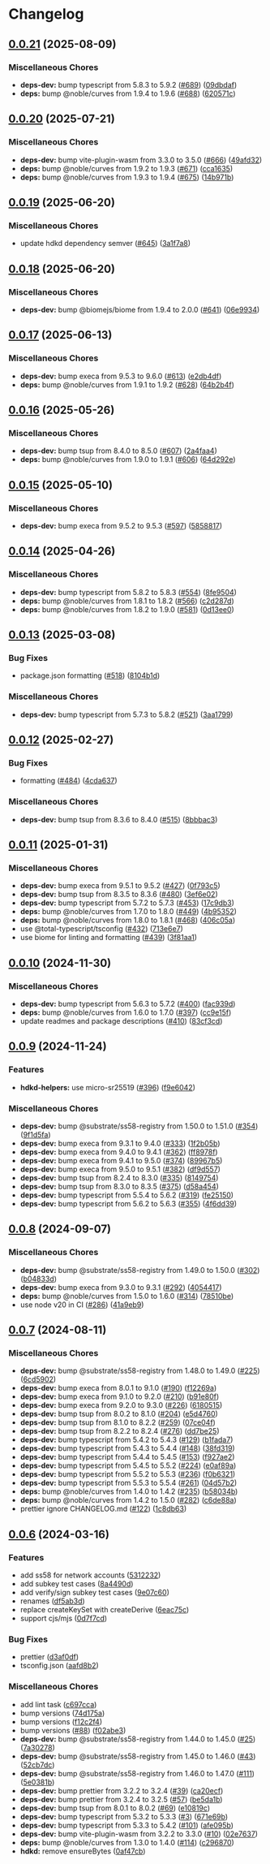 # Changelog

## [0.0.21](https://github.com/polkadot-labs/hdkd/compare/hdkd-v0.0.20...hdkd-v0.0.21) (2025-08-09)


### Miscellaneous Chores

* **deps-dev:** bump typescript from 5.8.3 to 5.9.2 ([#689](https://github.com/polkadot-labs/hdkd/issues/689)) ([09dbdaf](https://github.com/polkadot-labs/hdkd/commit/09dbdaf2b01daf7322541a1667715736495332e9))
* **deps:** bump @noble/curves from 1.9.4 to 1.9.6 ([#688](https://github.com/polkadot-labs/hdkd/issues/688)) ([620571c](https://github.com/polkadot-labs/hdkd/commit/620571c2e930e4cd23c3d042c7bcbcfa5af43f36))

## [0.0.20](https://github.com/polkadot-labs/hdkd/compare/hdkd-v0.0.19...hdkd-v0.0.20) (2025-07-21)


### Miscellaneous Chores

* **deps-dev:** bump vite-plugin-wasm from 3.3.0 to 3.5.0 ([#666](https://github.com/polkadot-labs/hdkd/issues/666)) ([49afd32](https://github.com/polkadot-labs/hdkd/commit/49afd3267c655d7a360b20a6092cd572f67bb090))
* **deps:** bump @noble/curves from 1.9.2 to 1.9.3 ([#671](https://github.com/polkadot-labs/hdkd/issues/671)) ([cca1635](https://github.com/polkadot-labs/hdkd/commit/cca1635135217031c9d5e549f788edb4787dc4f0))
* **deps:** bump @noble/curves from 1.9.3 to 1.9.4 ([#675](https://github.com/polkadot-labs/hdkd/issues/675)) ([14b971b](https://github.com/polkadot-labs/hdkd/commit/14b971bfb33958f4cbb1319fa5b824579cdcb7ee))

## [0.0.19](https://github.com/polkadot-labs/hdkd/compare/hdkd-v0.0.18...hdkd-v0.0.19) (2025-06-20)


### Miscellaneous Chores

* update hdkd dependency semver ([#645](https://github.com/polkadot-labs/hdkd/issues/645)) ([3a1f7a8](https://github.com/polkadot-labs/hdkd/commit/3a1f7a8d54d3ab858910a8b065493701fd979b47))

## [0.0.18](https://github.com/polkadot-labs/hdkd/compare/hdkd-v0.0.17...hdkd-v0.0.18) (2025-06-20)


### Miscellaneous Chores

* **deps-dev:** bump @biomejs/biome from 1.9.4 to 2.0.0 ([#641](https://github.com/polkadot-labs/hdkd/issues/641)) ([06e9934](https://github.com/polkadot-labs/hdkd/commit/06e993414b1b6fe85f4db312a57e896c71c6ef52))

## [0.0.17](https://github.com/polkadot-labs/hdkd/compare/hdkd-v0.0.16...hdkd-v0.0.17) (2025-06-13)


### Miscellaneous Chores

* **deps-dev:** bump execa from 9.5.3 to 9.6.0 ([#613](https://github.com/polkadot-labs/hdkd/issues/613)) ([e2db4df](https://github.com/polkadot-labs/hdkd/commit/e2db4df29f9572869f016639a4b64ad08371c5a8))
* **deps:** bump @noble/curves from 1.9.1 to 1.9.2 ([#628](https://github.com/polkadot-labs/hdkd/issues/628)) ([64b2b4f](https://github.com/polkadot-labs/hdkd/commit/64b2b4fb7747a64cec904ba39a9a5b4af7f3282e))

## [0.0.16](https://github.com/polkadot-labs/hdkd/compare/hdkd-v0.0.15...hdkd-v0.0.16) (2025-05-26)


### Miscellaneous Chores

* **deps-dev:** bump tsup from 8.4.0 to 8.5.0 ([#607](https://github.com/polkadot-labs/hdkd/issues/607)) ([2a4faa4](https://github.com/polkadot-labs/hdkd/commit/2a4faa4a1f30c11c046b34524e4d4ef2e4daef71))
* **deps:** bump @noble/curves from 1.9.0 to 1.9.1 ([#606](https://github.com/polkadot-labs/hdkd/issues/606)) ([64d292e](https://github.com/polkadot-labs/hdkd/commit/64d292eca0ea3149fb79ef67e9ab2b0e7c07d9f6))

## [0.0.15](https://github.com/polkadot-labs/hdkd/compare/hdkd-v0.0.14...hdkd-v0.0.15) (2025-05-10)


### Miscellaneous Chores

* **deps-dev:** bump execa from 9.5.2 to 9.5.3 ([#597](https://github.com/polkadot-labs/hdkd/issues/597)) ([5858817](https://github.com/polkadot-labs/hdkd/commit/58588178c395ece82beebd7c5591e12ef8163d03))

## [0.0.14](https://github.com/polkadot-labs/hdkd/compare/hdkd-v0.0.13...hdkd-v0.0.14) (2025-04-26)


### Miscellaneous Chores

* **deps-dev:** bump typescript from 5.8.2 to 5.8.3 ([#554](https://github.com/polkadot-labs/hdkd/issues/554)) ([8fe9504](https://github.com/polkadot-labs/hdkd/commit/8fe9504ba4e12ec91ae7bdd1b9116bb87c250ece))
* **deps:** bump @noble/curves from 1.8.1 to 1.8.2 ([#566](https://github.com/polkadot-labs/hdkd/issues/566)) ([c2d287d](https://github.com/polkadot-labs/hdkd/commit/c2d287deeb8fc570ff5af00a5305e39efb1e0aab))
* **deps:** bump @noble/curves from 1.8.2 to 1.9.0 ([#581](https://github.com/polkadot-labs/hdkd/issues/581)) ([0d13ee0](https://github.com/polkadot-labs/hdkd/commit/0d13ee0158c11fc3e92d26225dbb47bb64578fe0))

## [0.0.13](https://github.com/polkadot-labs/hdkd/compare/hdkd-v0.0.12...hdkd-v0.0.13) (2025-03-08)


### Bug Fixes

* package.json formatting ([#518](https://github.com/polkadot-labs/hdkd/issues/518)) ([8104b1d](https://github.com/polkadot-labs/hdkd/commit/8104b1d6af262c13a04643b5f4f991a8d7076a93))


### Miscellaneous Chores

* **deps-dev:** bump typescript from 5.7.3 to 5.8.2 ([#521](https://github.com/polkadot-labs/hdkd/issues/521)) ([3aa1799](https://github.com/polkadot-labs/hdkd/commit/3aa1799568e85168bc065ed15f6b215b92f5eb3a))

## [0.0.12](https://github.com/polkadot-labs/hdkd/compare/hdkd-v0.0.11...hdkd-v0.0.12) (2025-02-27)


### Bug Fixes

* formatting ([#484](https://github.com/polkadot-labs/hdkd/issues/484)) ([4cda637](https://github.com/polkadot-labs/hdkd/commit/4cda637b4021f36d3bb2485a48c8749814ab9181))


### Miscellaneous Chores

* **deps-dev:** bump tsup from 8.3.6 to 8.4.0 ([#515](https://github.com/polkadot-labs/hdkd/issues/515)) ([8bbbac3](https://github.com/polkadot-labs/hdkd/commit/8bbbac3c02e1be4f18face917d4c70171025b4fd))

## [0.0.11](https://github.com/polkadot-labs/hdkd/compare/hdkd-v0.0.10...hdkd-v0.0.11) (2025-01-31)


### Miscellaneous Chores

* **deps-dev:** bump execa from 9.5.1 to 9.5.2 ([#427](https://github.com/polkadot-labs/hdkd/issues/427)) ([0f793c5](https://github.com/polkadot-labs/hdkd/commit/0f793c5c739f904ddf57d6ea214e735bf9d28bba))
* **deps-dev:** bump tsup from 8.3.5 to 8.3.6 ([#480](https://github.com/polkadot-labs/hdkd/issues/480)) ([3ef6e02](https://github.com/polkadot-labs/hdkd/commit/3ef6e02827212d934b59a4e566d8aa61d3ba7b27))
* **deps-dev:** bump typescript from 5.7.2 to 5.7.3 ([#453](https://github.com/polkadot-labs/hdkd/issues/453)) ([17c9db3](https://github.com/polkadot-labs/hdkd/commit/17c9db308d4475b7ec3bfb56ce0b73b2d1dc653c))
* **deps:** bump @noble/curves from 1.7.0 to 1.8.0 ([#449](https://github.com/polkadot-labs/hdkd/issues/449)) ([4b95352](https://github.com/polkadot-labs/hdkd/commit/4b95352349883cc028aa35cd183aaa012b5ca059))
* **deps:** bump @noble/curves from 1.8.0 to 1.8.1 ([#468](https://github.com/polkadot-labs/hdkd/issues/468)) ([406c05a](https://github.com/polkadot-labs/hdkd/commit/406c05a4659dae3eb68ed7baa7d877f4580aa969))
* use @total-typescript/tsconfig ([#432](https://github.com/polkadot-labs/hdkd/issues/432)) ([713e6e7](https://github.com/polkadot-labs/hdkd/commit/713e6e73f8ac3950f6fa2fc4299ddf54fde252c5))
* use biome for linting and formatting ([#439](https://github.com/polkadot-labs/hdkd/issues/439)) ([3f81aa1](https://github.com/polkadot-labs/hdkd/commit/3f81aa159f3429914c19edab3f266a00ca6f40a4))

## [0.0.10](https://github.com/polkadot-labs/hdkd/compare/hdkd-v0.0.9...hdkd-v0.0.10) (2024-11-30)


### Miscellaneous Chores

* **deps-dev:** bump typescript from 5.6.3 to 5.7.2 ([#400](https://github.com/polkadot-labs/hdkd/issues/400)) ([fac939d](https://github.com/polkadot-labs/hdkd/commit/fac939d8dbe7bcd7db9e2fca1c03ab0f1cdb1847))
* **deps:** bump @noble/curves from 1.6.0 to 1.7.0 ([#397](https://github.com/polkadot-labs/hdkd/issues/397)) ([cc9e15f](https://github.com/polkadot-labs/hdkd/commit/cc9e15fbe26b50fb6d59dec63ddd6e4aefa1782d))
* update readmes and package descriptions ([#410](https://github.com/polkadot-labs/hdkd/issues/410)) ([83cf3cd](https://github.com/polkadot-labs/hdkd/commit/83cf3cdc75862f6048269b2f3327ce74ccca905d))

## [0.0.9](https://github.com/polkadot-labs/hdkd/compare/hdkd-v0.0.8...hdkd-v0.0.9) (2024-11-24)


### Features

* **hdkd-helpers:** use micro-sr25519 ([#396](https://github.com/polkadot-labs/hdkd/issues/396)) ([f9e6042](https://github.com/polkadot-labs/hdkd/commit/f9e604294dca10e35ff750e02f92392befb0ab63))


### Miscellaneous Chores

* **deps-dev:** bump @substrate/ss58-registry from 1.50.0 to 1.51.0 ([#354](https://github.com/polkadot-labs/hdkd/issues/354)) ([9f1d5fa](https://github.com/polkadot-labs/hdkd/commit/9f1d5fa668f4dedd769d93dcf205d6ea664d5d4c))
* **deps-dev:** bump execa from 9.3.1 to 9.4.0 ([#333](https://github.com/polkadot-labs/hdkd/issues/333)) ([1f2b05b](https://github.com/polkadot-labs/hdkd/commit/1f2b05b366391099356642a752da2ac454bb2530))
* **deps-dev:** bump execa from 9.4.0 to 9.4.1 ([#362](https://github.com/polkadot-labs/hdkd/issues/362)) ([ff8978f](https://github.com/polkadot-labs/hdkd/commit/ff8978ff15839b123cca7d935239f6cdd24edc27))
* **deps-dev:** bump execa from 9.4.1 to 9.5.0 ([#374](https://github.com/polkadot-labs/hdkd/issues/374)) ([89967b5](https://github.com/polkadot-labs/hdkd/commit/89967b59744b4ef0637fb932c8f309c1c5d5a10b))
* **deps-dev:** bump execa from 9.5.0 to 9.5.1 ([#382](https://github.com/polkadot-labs/hdkd/issues/382)) ([df9d557](https://github.com/polkadot-labs/hdkd/commit/df9d557b65fbcbfa32a27b828d9053f5360227fa))
* **deps-dev:** bump tsup from 8.2.4 to 8.3.0 ([#335](https://github.com/polkadot-labs/hdkd/issues/335)) ([8149754](https://github.com/polkadot-labs/hdkd/commit/8149754188a91b8a1b73824ad1f07f8916d42291))
* **deps-dev:** bump tsup from 8.3.0 to 8.3.5 ([#375](https://github.com/polkadot-labs/hdkd/issues/375)) ([d58a454](https://github.com/polkadot-labs/hdkd/commit/d58a4547af46f0580f64a17bff00ee72dbfebafb))
* **deps-dev:** bump typescript from 5.5.4 to 5.6.2 ([#319](https://github.com/polkadot-labs/hdkd/issues/319)) ([fe25150](https://github.com/polkadot-labs/hdkd/commit/fe25150aa0c0a373de484b8fd55fc41c61145c05))
* **deps-dev:** bump typescript from 5.6.2 to 5.6.3 ([#355](https://github.com/polkadot-labs/hdkd/issues/355)) ([4f6dd39](https://github.com/polkadot-labs/hdkd/commit/4f6dd398c6e17334b48768b3f0d661e8cbc95350))

## [0.0.8](https://github.com/polkadot-labs/hdkd/compare/hdkd-v0.0.7...hdkd-v0.0.8) (2024-09-07)


### Miscellaneous Chores

* **deps-dev:** bump @substrate/ss58-registry from 1.49.0 to 1.50.0 ([#302](https://github.com/polkadot-labs/hdkd/issues/302)) ([b04833d](https://github.com/polkadot-labs/hdkd/commit/b04833d166e70ead4213e7889695418374ea05d4))
* **deps-dev:** bump execa from 9.3.0 to 9.3.1 ([#292](https://github.com/polkadot-labs/hdkd/issues/292)) ([4054417](https://github.com/polkadot-labs/hdkd/commit/4054417eb860750c82822e16636301e55bbf6444))
* **deps:** bump @noble/curves from 1.5.0 to 1.6.0 ([#314](https://github.com/polkadot-labs/hdkd/issues/314)) ([78510be](https://github.com/polkadot-labs/hdkd/commit/78510be0d236f84481ece7bca84d2b097eb44ad5))
* use node v20 in CI ([#286](https://github.com/polkadot-labs/hdkd/issues/286)) ([41a9eb9](https://github.com/polkadot-labs/hdkd/commit/41a9eb96e7eb6f50b0bef829635b3643d2994c7a))

## [0.0.7](https://github.com/polkadot-labs/hdkd/compare/hdkd-v0.0.6...hdkd-v0.0.7) (2024-08-11)


### Miscellaneous Chores

* **deps-dev:** bump @substrate/ss58-registry from 1.48.0 to 1.49.0 ([#225](https://github.com/polkadot-labs/hdkd/issues/225)) ([6cd5902](https://github.com/polkadot-labs/hdkd/commit/6cd59025cd7099a261ea29fb47aa22dac2a94fc6))
* **deps-dev:** bump execa from 8.0.1 to 9.1.0 ([#190](https://github.com/polkadot-labs/hdkd/issues/190)) ([f12269a](https://github.com/polkadot-labs/hdkd/commit/f12269a9f4a37930715215ddcdc52a9f09845a2d))
* **deps-dev:** bump execa from 9.1.0 to 9.2.0 ([#210](https://github.com/polkadot-labs/hdkd/issues/210)) ([b91e80f](https://github.com/polkadot-labs/hdkd/commit/b91e80f67d5b0d646b7f2ec4cc99d35203c0971f))
* **deps-dev:** bump execa from 9.2.0 to 9.3.0 ([#226](https://github.com/polkadot-labs/hdkd/issues/226)) ([6180515](https://github.com/polkadot-labs/hdkd/commit/61805158384a62341dd8bb57990e6a17df61b66c))
* **deps-dev:** bump tsup from 8.0.2 to 8.1.0 ([#204](https://github.com/polkadot-labs/hdkd/issues/204)) ([e5d4760](https://github.com/polkadot-labs/hdkd/commit/e5d4760f01f136a5f471b6c94b051d1deee60fce))
* **deps-dev:** bump tsup from 8.1.0 to 8.2.2 ([#259](https://github.com/polkadot-labs/hdkd/issues/259)) ([07ce04f](https://github.com/polkadot-labs/hdkd/commit/07ce04fa40d42520964014b8bfc6036ef731621c))
* **deps-dev:** bump tsup from 8.2.2 to 8.2.4 ([#276](https://github.com/polkadot-labs/hdkd/issues/276)) ([dd7be25](https://github.com/polkadot-labs/hdkd/commit/dd7be25251897e505e2e8b8c3d3ac1cbd3036b7b))
* **deps-dev:** bump typescript from 5.4.2 to 5.4.3 ([#129](https://github.com/polkadot-labs/hdkd/issues/129)) ([b1fada7](https://github.com/polkadot-labs/hdkd/commit/b1fada7ee311501655170f399d83f651e157a23d))
* **deps-dev:** bump typescript from 5.4.3 to 5.4.4 ([#148](https://github.com/polkadot-labs/hdkd/issues/148)) ([38fd319](https://github.com/polkadot-labs/hdkd/commit/38fd3192b6b4187651ed64c19220be8ece61f3ba))
* **deps-dev:** bump typescript from 5.4.4 to 5.4.5 ([#153](https://github.com/polkadot-labs/hdkd/issues/153)) ([f927ae2](https://github.com/polkadot-labs/hdkd/commit/f927ae2cfa5e0807032a88458e0c61ea9bf2c54c))
* **deps-dev:** bump typescript from 5.4.5 to 5.5.2 ([#224](https://github.com/polkadot-labs/hdkd/issues/224)) ([e0af89a](https://github.com/polkadot-labs/hdkd/commit/e0af89a1b0e9c1af4a537cdef490557edf32ee0a))
* **deps-dev:** bump typescript from 5.5.2 to 5.5.3 ([#236](https://github.com/polkadot-labs/hdkd/issues/236)) ([f0b6321](https://github.com/polkadot-labs/hdkd/commit/f0b6321c0a501fa8dd32f05bac81a825da3cda1e))
* **deps-dev:** bump typescript from 5.5.3 to 5.5.4 ([#261](https://github.com/polkadot-labs/hdkd/issues/261)) ([04d57b2](https://github.com/polkadot-labs/hdkd/commit/04d57b2173fd17e0ebfd6d26039b73807fd5615e))
* **deps:** bump @noble/curves from 1.4.0 to 1.4.2 ([#235](https://github.com/polkadot-labs/hdkd/issues/235)) ([b58034b](https://github.com/polkadot-labs/hdkd/commit/b58034bbb7b4b2f30c440c67137ad26d78ee2af0))
* **deps:** bump @noble/curves from 1.4.2 to 1.5.0 ([#282](https://github.com/polkadot-labs/hdkd/issues/282)) ([c6de88a](https://github.com/polkadot-labs/hdkd/commit/c6de88a796db68960a6b039c6d62ab7ae837e52b))
* prettier ignore CHANGELOG.md ([#122](https://github.com/polkadot-labs/hdkd/issues/122)) ([1c8db63](https://github.com/polkadot-labs/hdkd/commit/1c8db63734300b926619dff87949722a401e2592))

## [0.0.6](https://github.com/polkadot-labs/hdkd/compare/hdkd-v0.0.5...hdkd-v0.0.6) (2024-03-16)


### Features

* add ss58 for network accounts ([5312232](https://github.com/polkadot-labs/hdkd/commit/53122321c0bef8f107b7f2390044dd579240fc38))
* add subkey test cases ([8a4490d](https://github.com/polkadot-labs/hdkd/commit/8a4490d6f8170f04a872ac701caba7c510ba2fc5))
* add verify/sign subkey test cases ([9e07c60](https://github.com/polkadot-labs/hdkd/commit/9e07c603d20f59a1498fa3b1316bf3ea37a9ec73))
* renames ([df5ab3d](https://github.com/polkadot-labs/hdkd/commit/df5ab3db17d2789567b29ef41f25f76adbf800a7))
* replace createKeySet with createDerive ([6eac75c](https://github.com/polkadot-labs/hdkd/commit/6eac75cf28316b215ea5e439ae05c3f2b1578dad))
* support cjs/mjs ([0d7f7cd](https://github.com/polkadot-labs/hdkd/commit/0d7f7cd39ad8392233fde2c04797c42279a5fbec))


### Bug Fixes

* prettier ([d3af0df](https://github.com/polkadot-labs/hdkd/commit/d3af0df9eb9d4fc1c8bf270fb99c2aa84824f1ff))
* tsconfig.json ([aafd8b2](https://github.com/polkadot-labs/hdkd/commit/aafd8b2909d8b9ba60314564b42b66d757c05e79))


### Miscellaneous Chores

* add lint task ([c697cca](https://github.com/polkadot-labs/hdkd/commit/c697ccac01ae2c0b5d916538b9681f9452add992))
* bump versions ([74d175a](https://github.com/polkadot-labs/hdkd/commit/74d175af649ce357ced8f8c3c1cde7179726ad3d))
* bump versions ([f12c2f4](https://github.com/polkadot-labs/hdkd/commit/f12c2f493f8c3b27aa1879ed7f82062f4128c161))
* bump versions ([#88](https://github.com/polkadot-labs/hdkd/issues/88)) ([f02abe3](https://github.com/polkadot-labs/hdkd/commit/f02abe35eb636280e79cd75447f927a6d6074f48))
* **deps-dev:** bump @substrate/ss58-registry from 1.44.0 to 1.45.0 ([#25](https://github.com/polkadot-labs/hdkd/issues/25)) ([7a30278](https://github.com/polkadot-labs/hdkd/commit/7a302780e5e6230fe6e4fcdc4e6602fc3341f7f7))
* **deps-dev:** bump @substrate/ss58-registry from 1.45.0 to 1.46.0 ([#43](https://github.com/polkadot-labs/hdkd/issues/43)) ([52cb7dc](https://github.com/polkadot-labs/hdkd/commit/52cb7dc4b7064e7d73564420a9c1b8b96d973c47))
* **deps-dev:** bump @substrate/ss58-registry from 1.46.0 to 1.47.0 ([#111](https://github.com/polkadot-labs/hdkd/issues/111)) ([5e0381b](https://github.com/polkadot-labs/hdkd/commit/5e0381b777ad9022448ce8b34b3587d190dcb00b))
* **deps-dev:** bump prettier from 3.2.2 to 3.2.4 ([#39](https://github.com/polkadot-labs/hdkd/issues/39)) ([ca20ecf](https://github.com/polkadot-labs/hdkd/commit/ca20ecf734886ae6b9d3968b77631761820130ef))
* **deps-dev:** bump prettier from 3.2.4 to 3.2.5 ([#57](https://github.com/polkadot-labs/hdkd/issues/57)) ([be5da1b](https://github.com/polkadot-labs/hdkd/commit/be5da1b6737ff48c8b021feb2d7f2723e11a9809))
* **deps-dev:** bump tsup from 8.0.1 to 8.0.2 ([#69](https://github.com/polkadot-labs/hdkd/issues/69)) ([e10819c](https://github.com/polkadot-labs/hdkd/commit/e10819c0988cdf105785dd3df5b7c218fc5c96d4))
* **deps-dev:** bump typescript from 5.3.2 to 5.3.3 ([#3](https://github.com/polkadot-labs/hdkd/issues/3)) ([671e69b](https://github.com/polkadot-labs/hdkd/commit/671e69b3f682ce458a76ca18117f714866777db4))
* **deps-dev:** bump typescript from 5.3.3 to 5.4.2 ([#101](https://github.com/polkadot-labs/hdkd/issues/101)) ([afe095b](https://github.com/polkadot-labs/hdkd/commit/afe095b2ab6f6390734725f670e81b26df9f017b))
* **deps-dev:** bump vite-plugin-wasm from 3.2.2 to 3.3.0 ([#10](https://github.com/polkadot-labs/hdkd/issues/10)) ([02e7637](https://github.com/polkadot-labs/hdkd/commit/02e76371f34a788788da7c61092d969cfa843841))
* **deps:** bump @noble/curves from 1.3.0 to 1.4.0 ([#114](https://github.com/polkadot-labs/hdkd/issues/114)) ([c296870](https://github.com/polkadot-labs/hdkd/commit/c2968706dfb299ed41aa09afca1fea34fcb60286))
* **hdkd:** remove ensureBytes ([0af47cb](https://github.com/polkadot-labs/hdkd/commit/0af47cb8293e920f90ecf13c589b207020fae784))
